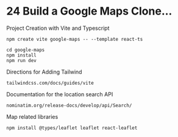 # 24 Build a Google Maps Clone...

Project Creation with Vite and Typescript

```
npm create vite google-maps -- --template react-ts

cd google-maps
npm install
npm run dev
```

Directions for Adding Tailwind

```
tailwindcss.com/docs/guides/vite
```

Documentation for the location search API

```
nominatim.org/release-docs/develop/api/Search/
```

Map related libraries

```
npm install @types/leaflet leaflet react-leaflet
```
